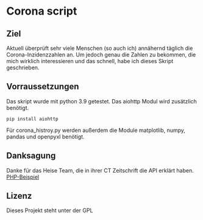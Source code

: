 # Corona script

## Ziel

Aktuell überprüft sehr viele Menschen (so auch ich) annähernd täglich die Corona-Inzidenzzahlen an. Um jedoch genau die Zahlen zu bekommen, die mich wirklich interessieren und das schnell, habe ich dieses Skript geschrieben.

## Vorraussetzungen

Das skript wurde mit python 3.9 getestet. Das aiohttp Modul wird zusätzlich benötigt.

```pip install aiohttp```

Für corona_histroy.py werden außerdem die Module matplotlib, numpy, pandas und openpyxl benötigt.

## Danksagung

Danke für das Heise Team, die in ihrer CT Zeitschrift die API erklärt haben. [PHP-Beispiel](http://ct.de/yw1c)

## Lizenz

Dieses Projekt steht unter der GPL
